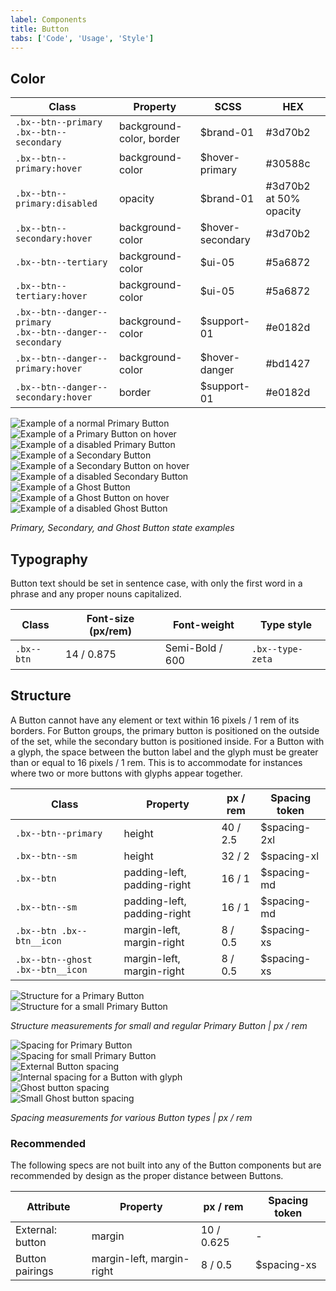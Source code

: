```yaml
---
label: Components
title: Button
tabs: ['Code', 'Usage', 'Style']
---
```


## Color

| Class                                                          | Property                 | SCSS             | HEX                    |
| -------------------------------------------------------------- | ------------------------ | ---------------- | ---------------------- |
| `.bx--btn--primary` </br> `.bx--btn--secondary`                | background-color, border | $brand-01        | #3d70b2                |
| `.bx--btn--primary:hover`                                      | background-color         | $hover-primary   | #30588c                |
| `.bx--btn--primary:disabled`                                   | opacity                  | $brand-01        | #3d70b2 at 50% opacity |
| `.bx--btn--secondary:hover`                                    | background-color         | $hover-secondary | #3d70b2                |
| `.bx--btn--tertiary`                                           | background-color         | $ui-05           | #5a6872                |
| `.bx--btn--tertiary:hover`                                     | background-color         | $ui-05           | #5a6872                |
| `.bx--btn--danger--primary`</br> `.bx--btn--danger--secondary` | background-color         | $support-01      | #e0182d                |
| `.bx--btn--danger--primary:hover`                              | background-color         | $hover-danger    | #bd1427                |
| `.bx--btn--danger--secondary:hover`                            | border                   | $support-01      | #e0182d                |

<div class="image-grid">
  <div>
    <img src="images/button-style-1.png" alt="Example of a normal Primary Button"/>
  </div>
  <div>
    <img src="images/button-style-2.png" alt="Example of a Primary Button on hover"/>
  </div>
  <div>
    <img src="images/button-style-3.png" alt="Example of a disabled Primary Button"/>
  </div>
  <div>
    <img src="images/button-style-4.png" alt="Example of a Secondary Button"/>
  </div>
  <div>
    <img src="images/button-style-5.png" alt="Example of a Secondary Button on hover"/>
  </div>
  <div>
    <img src="images/button-style-6.png" alt="Example of a disabled Secondary Button"/>
  </div>
  <div>
    <img src="images/button-style-15.png" alt="Example of a Ghost Button"/>
  </div>
  <div>
    <img src="images/button-style-16.png" alt="Example of a Ghost Button on hover"/>
  </div>
  <div>
    <img src="images/button-style-17.png" alt="Example of a disabled Ghost Button"/>
  </div>
</div>

_Primary, Secondary, and Ghost Button state examples_

## Typography

Button text should be set in sentence case, with only the first word in a phrase and any proper nouns capitalized.

| Class      | Font-size (px/rem) | Font-weight     | Type style       |
| ---------- | ------------------ | --------------- | ---------------- |
| `.bx--btn` | 14 / 0.875         | Semi-Bold / 600 | `.bx--type-zeta` |

## Structure

A Button cannot have any element or text within 16 pixels / 1 rem of its borders. For Button groups, the primary button is positioned on the outside of the set, while the secondary button is positioned inside. For a Button with a glyph, the space between the button label and the glyph must be greater than or equal to 16 pixels / 1 rem. This is to accommodate for instances where two or more buttons with glyphs appear together.

| Class                            | Property                    | px / rem | Spacing token |
| -------------------------------- | --------------------------- | -------- | ------------- |
| `.bx--btn--primary`              | height                      | 40 / 2.5 | $spacing-2xl  |
| `.bx--btn--sm`                   | height                      | 32 / 2   | $spacing-xl   |
| `.bx--btn`                       | padding-left, padding-right | 16 / 1   | $spacing-md   |
| `.bx--btn--sm`                   | padding-left, padding-right | 16 / 1   | $spacing-md   |
| `.bx--btn .bx--btn__icon`        | margin-left, margin-right   | 8 / 0.5  | $spacing-xs   |
| `.bx--btn--ghost .bx--btn__icon` | margin-left, margin-right   | 8 / 0.5  | $spacing-xs   |

<div class="image-grid">
  <div>
    <img src="images/button-style-7.png" alt="Structure for a Primary Button"/>
  </div>
  <div>
    <img src="images/button-style-8.png" alt="Structure for a small Primary Button"/>
  </div>
</div>

_Structure measurements for small and regular Primary Button | px / rem_

<div class="image-grid">
  <div>
    <img src="images/button-style-9.png" alt="Spacing for Primary Button"/>
  </div>
  <div>
    <img src="images/button-style-10.png" alt="Spacing for small Primary Button"/>
  </div>
  <div>
    <img src="images/button-style-11.png" alt="External Button spacing"/>
  </div>
  <div>
    <img src="images/button-style-12.png" alt="Internal spacing for a Button with glyph"/>
  </div>
  <div>
    <img src="images/button-style-13.png" alt="Ghost button spacing"/>
  </div>
  <div>
    <img src="images/button-style-14.png" alt="Small Ghost button spacing"/>
  </div>
</div>

_Spacing measurements for various Button types | px / rem_

### Recommended

The following specs are not built into any of the Button components but are recommended by design as the proper distance between Buttons.

| Attribute        | Property                  | px / rem   | Spacing token |
| ---------------- | ------------------------- | ---------- | ------------- |
| External: button | margin                    | 10 / 0.625 | -             |
| Button pairings  | margin-left, margin-right | 8 / 0.5    | $spacing-xs   |
